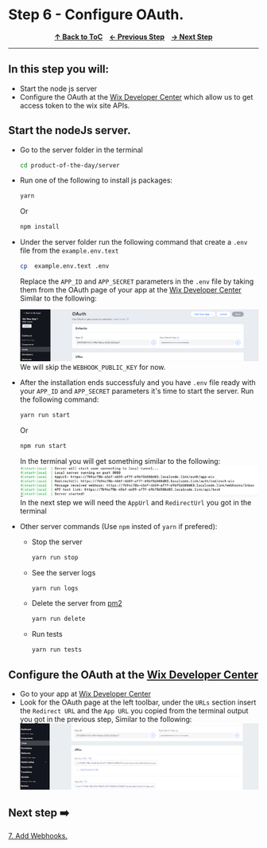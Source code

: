# Step 6 - Configure OAuth.

<p align="center">
  <strong>
    <a href="../README.md#steps"> ↑ Back to ToC</a>&nbsp;&nbsp;&nbsp;
    <a href="05-dashboard-component.md"> ← Previous Step</a>&nbsp;&nbsp;&nbsp;
    <a href="07-webhooks.md"> → Next Step</a>
  </strong>
</p>
<hr/>

## In this step you will:

 * Start the node js server
 * Configure the OAuth at the [Wix Developer Center][wix-dev-center] which allow us to get access token to the wix site APIs.
 

## Start the nodeJs server.

-   Go to the server folder in the terminal
   
    ```bash
    cd product-of-the-day/server 
    ```
-  Run one of the following to install js packages:
    ```bash
    yarn 
    ```
    Or
    ```bash
    npm install 
    ```
-  Under the server folder run the following command that create a `.env` file from the `example.env.text`   
    ```bash
    cp  example.env.text .env
    ```
    Replace the `APP_ID` and `APP_SECRET` parameters in the `.env` file by taking them from the OAuth page of your app at the [Wix Developer Center][wix-dev-center]
    Similar to the following:

    ![wix development site](../images/app-id-app-secret.jpg?raw=true)
    We will skip the `WEBHOOK_PUBLIC_KEY` for now.

-  After the installation ends successfuly and you have `.env` file ready with your `APP_ID` and `APP_SECRET` parameters it's time to start the server.
Run the following command:
    ```bash
    yarn run start 
    ```
    Or
    ```bash
    npm run start 
    ```
    In the terminal you will get something similar to the following:
    ![wix development site](../images/server-terminal-start.jpg?raw=true)
    In the next step we will need the `AppUrl` and `RedirectUrl` you got in the terminal

- Other server commands (Use `npm` insted of `yarn` if prefered):
    - Stop the server    
        ```bash
        yarn run stop 
        ```
    - See the server logs    
        ```bash
        yarn run logs
        ```
    - Delete the server from [pm2]
        ```bash
        yarn run delete
        ```
    - Run tests    
        ```bash
        yarn run tests
        ```    

## Configure the OAuth at the [Wix Developer Center][wix-dev-center]
-   Go to your app at [Wix Developer Center][wix-dev-center]
-   Look for the OAuth page at the left toolbar, under the `URLs` section insert the `Redirect URL` and the `App URL` you copied from the terminal output you got in the previous step,  Similar to the following:
    ![wix development site](../images/oauth-appurl-redirect.jpg?raw=true)


## Next step ➡️

[7. Add Webhooks.][step07]

[pm2]: https://pm2.keymetrics.io/
[gh-back]: ../README.md#steps
[step07]: 07-webhooks.md
[wix-dev-center]: https://dev.wix.com
